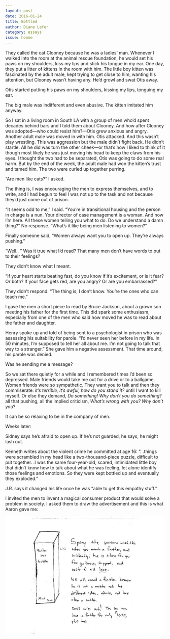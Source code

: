 ```yaml
---
layout: post 
date: 2016-01-24
title: Bottled
author: Diane Lefer
category: essays
issue: homme
---
```

They called the cat Clooney because he was a ladies’ man. Whenever I walked into the
room at the animal rescue foundation, he would set his paws on my shoulders, kiss my lips and stick his tongue in my ear. One day, they put a litter of kittens in the room with him. The little boy kitten was fascinated by the adult male, kept trying to get close to him, wanting his attention, but Clooney wasn’t having any. He’d growl and swat Otis away.

Otis started putting his paws on my shoulders, kissing my lips, tonguing my ear.

The big male was indifferent and even abusive. The kitten imitated him anyway.

So I sat in a living room in South LA with a group of men who’d spent decades behind bars and I told them about Clooney. And how after Clooney was adopted—who could resist him?—Otis grew anxious and angry. Another adult male was moved in with him. Otis attacked. And this wasn’t play wrestling. This was aggression but the male didn’t fight back. He didn’t startle. All he did was turn the other cheek—or that’s how I liked to think of it though most likely he was just moving his head to keep the claws from his eyes. I thought the two had to be separated, Otis was going to do some real harm. But by the end of the week, the adult male had won the kitten’s trust and tamed him. The two were curled up together purring.

“Are men like cats?” I asked.

The thing is, I was encouraging the men to express themselves, and to write, and I had begun to feel I was not up to the task and not because they’d just come out of prison.

“It seems odd to me,” I said. “You’re in transitional housing and the person in charge is a nun. Your director of case management is a woman. And now I’m here. All these women telling you what to do. Do we understand a damn thing?” No response. “What’s it like being men listening to women?”

Finally someone said, “Women always want you to open up. They’re always pushing.”

“Well.. ” Was it true what I’d read? That many men don’t have words to put to their feelings?

They didn’t know what I meant.

“If your heart starts beating fast, do you know if it’s excitement, or is it fear? Or both? If your face gets red, are you angry? Or are you embarrassed?”

They didn’t respond. “The thing is, I don’t know. You’re the ones who can teach me.”

I gave the men a short piece to read by Bruce Jackson, about a grown son meeting his
father for the first time. This did spark some enthusiasm, especially from one of the men who said how moved he was to read about the father and daughter.

Henry spoke up and told of being sent to a psychologist in prison who was assessing his suitability for parole. “I’d never seen her before in my life. In 50 minutes, I’m supposed to tell her all about me. I’m not going to talk that way to a stranger.” She gave him a negative assessment. That time around, his parole was denied.

Was he sending me a message?

So we sat there quietly for a while and I remembered times I’d been so depressed. Male friends would take me out for a drive or to a ballgame. Women friends were so sympathetic. They want you to talk and then they commiserate: _it’s terrible, it’s awful, how do you stand it?_ until I want to kill myself. Or else they demand, _Do something! Why don’t you do something_? all that pushing, all the implied criticism, _What’s wrong with you? Why don’t you_?

It can be so relaxing to be in the company of men.

Weeks later:

Sidney says he’s afraid to open up. If he’s not guarded, he says, he might lash out.

Kenneth writes about the violent crime he committed at age 16: “. .things were scrambled in my head like a two-thousand-piece puzzle, difficult to put together. .I was the same four-year-old, scared, intimidated little boy that didn’t know how to talk about what he was feeling, let alone identify those feelings and emotions. So they were kept bottled up and eventually they exploded.”

J.R. says it changed his life once he was “able to get this empathy stuff.”

I invited the men to invent a magical consumer product that would solve a problem in society. I asked them to draw the advertisement and this is what Aaron gave me:

![bottledimg](/assets/img/homme/bottled.jpg)